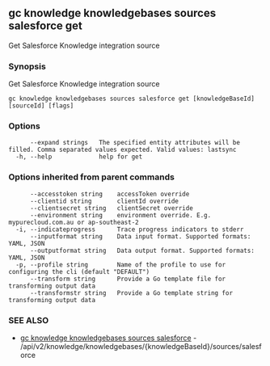 ## gc knowledge knowledgebases sources salesforce get

Get Salesforce Knowledge integration source

### Synopsis

Get Salesforce Knowledge integration source

```
gc knowledge knowledgebases sources salesforce get [knowledgeBaseId] [sourceId] [flags]
```

### Options

```
      --expand strings   The specified entity attributes will be filled. Comma separated values expected. Valid values: lastsync
  -h, --help             help for get
```

### Options inherited from parent commands

```
      --accesstoken string    accessToken override
      --clientid string       clientId override
      --clientsecret string   clientSecret override
      --environment string    environment override. E.g. mypurecloud.com.au or ap-southeast-2
  -i, --indicateprogress      Trace progress indicators to stderr
      --inputformat string    Data input format. Supported formats: YAML, JSON
      --outputformat string   Data output format. Supported formats: YAML, JSON
  -p, --profile string        Name of the profile to use for configuring the cli (default "DEFAULT")
      --transform string      Provide a Go template file for transforming output data
      --transformstr string   Provide a Go template string for transforming output data
```

### SEE ALSO

* [gc knowledge knowledgebases sources salesforce](gc_knowledge_knowledgebases_sources_salesforce.html)	 - /api/v2/knowledge/knowledgebases/{knowledgeBaseId}/sources/salesforce



